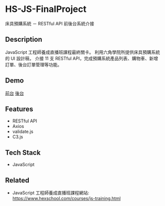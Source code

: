 # HS-JS-FinalProject

床具預購系統 － RESTful API 前後台系統介接

## Description

JavaScript 工程師養成直播班課程最終關卡。
利用六角學院所提供床具預購系統的 UI 設計稿，
介接 11 支 RESTful API，完成預購系統產品列表、購物車、新增訂單、後台訂單管理等功能。


## Demo

[前台](https://alycehwy.github.io/HS-JS-FinalProject/)
[後台](https://alycehwy.github.io/HS-JS-FinalProject/admin)

## Features

- RESTful API
- Axios
- validate.js
- C3.js

## Tech Stack

- JavaScript


## Related

- JavaScript 工程師養成直播班課程網站: https://www.hexschool.com/courses/js-training.html

